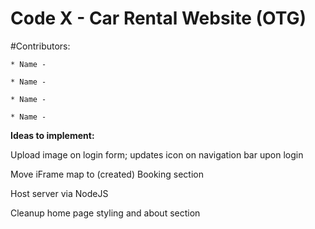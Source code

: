 # Code X - Car Rental Website (OTG)

#Contributors:

    * Name - 

    * Name - 

    * Name - 

    * Name - 

**Ideas to implement:**

Upload image on login form; updates icon on navigation bar upon login

Move iFrame map to (created) Booking section

Host server via NodeJS

Cleanup home page styling and about section